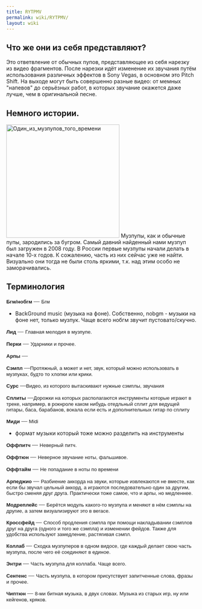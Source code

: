 ```yaml
---
title: RYTPMV
permalink: wiki/RYTPMV/
layout: wiki
---
```


## Что же они из себя представляют?

Это ответвление от обычных пупов, представляющее из себя нарезку из
видео фрагментов. После нарезки идёт изменение их звучания путём
использования различных эффектов в Sony Vegas, в основном это Pitch
Shift. На выходе могут быть совершенно разные видео: от мемных "напевов"
до серьёзных работ, в которых звучание окажется даже лучше, чем в
оригинальной песне.

## Немного истории.

<img src="Один_из_музпупов_того_времени" title="fig:Один_из_музпупов_того_времени" width="300" height="300" alt="Один_из_музпупов_того_времени" />
Музпупы, как и обычные пупы, зародились за бугром. Самый давний
найденный нами музпуп был загружен в 2008 году. В России первые музпупы
начали делать в начале 10-х годов. К сожалению, часть из них сейчас уже
не найти. Визуально они тогда не были столь яркими, т.к. над этим особо
не заморачивались.

## Терминология

<span style="font-family:arial,sans,sans-serif;font-size:13.3333px;font-weight:700;text-align:center;">Бгм/нобгм </span><span style="color:rgb(84,84,84);font-family:Helvetica,arial,sans-serif;font-size:16px;font-weight:400;">— </span><span style="font-family:arial,sans,sans-serif;font-size:13.3333px;font-weight:400;">Бгм
- BackGround music (музыка на фоне). Собственно, nobgm - музыки на фоне
нет, только музпук. Чаще всего нобгм звучит пустовато/скучно.</span>

<span style="font-family:arial,sans,sans-serif;font-size:13.3333px;font-weight:700;text-align:center;">Лид </span><span style="color:rgb(84,84,84);font-family:Helvetica,arial,sans-serif;font-size:16px;font-weight:400;">— </span><span style="font-family:arial,sans,sans-serif;font-size:13.3333px;font-weight:400;">Главная
мелодия в музпупе.</span>

<span style="font-family:arial,sans,sans-serif;font-size:13.3333px;font-weight:700;text-align:center;">Перки </span><span style="color:rgb(84,84,84);font-family:Helvetica,arial,sans-serif;font-size:16px;font-weight:400;">— </span><span style="font-family:arial,sans,sans-serif;font-size:13.3333px;font-weight:400;">Ударники
и прочее.</span>

<span style="font-family:arial,sans,sans-serif;font-size:13.3333px;font-weight:700;text-align:center;">Арпы </span><span style="color:rgb(84,84,84);font-family:Helvetica,arial,sans-serif;font-size:16px;font-weight:400;">—</span>

<span style="font-family:arial,sans,sans-serif;font-size:13.3333px;font-weight:700;text-align:center;">Сэмпл </span><span style="color:rgb(84,84,84);font-family:Helvetica,arial,sans-serif;font-size:16px;font-weight:400;">—</span><span style="font-family:arial,sans,sans-serif;font-size:13.3333px;font-weight:400;">Протяжный,
а может и нет, звук, который можно использовать в музпуках, будто то
хлопки или крики.</span>

<span style="font-family:arial,sans,sans-serif;font-size:13.3333px;font-weight:700;text-align:center;">Сурс </span><span style="color:rgb(84,84,84);font-family:Helvetica,arial,sans-serif;font-size:16px;font-weight:400;">—</span><span style="font-family:arial,sans,sans-serif;font-size:13.3333px;font-weight:400;">Видео,
из которого вытаскивают нужные сэмплы, звучания</span>

<span style="font-family:arial,sans,sans-serif;font-size:13.3333px;font-weight:700;text-align:center;">Сплиты </span><span style="color:rgb(84,84,84);font-family:Helvetica,arial,sans-serif;font-size:16px;font-weight:400;">—</span><span style="font-family:arial,sans,sans-serif;font-size:13.3333px;font-weight:400;">Дорожки
на которых располагаются инструменты которые играют в треке, например, в
рокнроле каком нибудь отедльный сплит для ведущей гитары, баса,
барабанов, вокала если есть и дополнительных гитар по сплиту</span>

<span style="font-family:arial,sans,sans-serif;font-size:13.3333px;font-weight:700;text-align:center;">Миди </span><span style="color:rgb(84,84,84);font-family:Helvetica,arial,sans-serif;font-size:16px;font-weight:400;">— </span><span style="font-family:arial,sans,sans-serif;font-size:13.3333px;font-weight:400;">Midi
- формат музыки который тоже можно разделить на инструменты</span>

<span style="font-family:arial,sans,sans-serif;font-size:13.3333px;font-weight:700;text-align:center;">Оффпитч </span><span style="color:rgb(84,84,84);font-family:Helvetica,arial,sans-serif;font-size:16px;font-weight:400;">— </span><span style="font-family:arial,sans,sans-serif;font-size:13.3333px;font-weight:400;">Неверный
питч.</span>

<span style="font-family:arial,sans,sans-serif;font-size:13.3333px;font-weight:700;text-align:center;">Оффтюн </span><span style="color:rgb(84,84,84);font-family:Helvetica,arial,sans-serif;font-size:16px;font-weight:400;">— </span><span style="font-family:arial,sans,sans-serif;font-size:13.3333px;font-weight:400;">Неверное
звучание ноты, фальшивое.</span>

<span style="font-family:arial,sans,sans-serif;font-size:13.3333px;font-weight:700;text-align:center;">Оффтайм </span><span style="color:rgb(84,84,84);font-family:Helvetica,arial,sans-serif;font-size:16px;font-weight:400;">— </span><span style="font-family:arial,sans,sans-serif;font-size:13.3333px;font-weight:400;">Не
попадание в ноты по времени</span>

<span style="font-family:arial,sans,sans-serif;font-size:13.3333px;font-weight:700;text-align:center;">Арпеджио </span><span style="color:rgb(84,84,84);font-family:Helvetica,arial,sans-serif;font-size:16px;font-weight:400;">— </span><span style="font-family:arial,sans,sans-serif;font-size:13.3333px;font-weight:400;">Разбиение
аккорда на звуки, которые извлекаются не вместе, как если бы звучал
цельный аккорд, а играются последовательно один за другим, быстро сменяя
друг друга. Практически тоже самое, что и арпы, но медленнее.</span>

<span style="font-family:arial,sans,sans-serif;font-size:13.3333px;font-weight:700;text-align:center;">Модреплейс </span><span style="color:rgb(84,84,84);font-family:Helvetica,arial,sans-serif;font-size:16px;font-weight:400;">— </span><span style="font-family:Arial;font-size:13.3333px;font-weight:400;">Берётся
модуль какого-то музпупа и меняют в нём сэмплы на другие, а затем
визуализируют это в вегасе.</span>

<span style="font-family:arial,sans,sans-serif;font-size:13.3333px;font-weight:700;text-align:center;">Кроссфейд </span><span style="color:rgb(84,84,84);font-family:Helvetica,arial,sans-serif;font-size:16px;font-weight:400;">— </span><span style="font-family:arial,sans,sans-serif;font-size:13.3333px;font-weight:400;">Способ
продления сэмпла при помощи накладывании сэмплов друг на друга (одного и
того же сэмпла) и изменении фейдов. Также для удобства используют
замедление, растягивая сэмпл.</span>

<span style="font-family:arial,sans,sans-serif;font-size:13.3333px;font-weight:700;text-align:center;">Коллаб </span><span style="color:rgb(84,84,84);font-family:Helvetica,arial,sans-serif;font-size:16px;font-weight:400;">— </span><span style="font-family:arial,sans,sans-serif;font-size:13.3333px;font-weight:400;">Сходка
музпуперов в одном видосе, где каждый делает свою часть музпупа, после
чего её соединяют в единое.</span>

<span style="font-family:arial,sans,sans-serif;font-size:13.3333px;font-weight:700;text-align:center;">Энтри </span><span style="color:rgb(84,84,84);font-family:Helvetica,arial,sans-serif;font-size:16px;font-weight:400;">— </span><span style="font-family:arial,sans,sans-serif;font-size:13.3333px;font-weight:400;">Часть
музпупа для коллаба. Чаще всего.</span>

<span style="font-family:arial,sans,sans-serif;font-size:13.3333px;font-weight:700;text-align:center;">Сентенс </span><span style="color:rgb(84,84,84);font-family:Helvetica,arial,sans-serif;font-size:16px;font-weight:400;">— </span><span style="font-family:arial,sans,sans-serif;font-size:13.3333px;font-weight:400;">Часть
музпупа, в котором присутствует запитченные слова, фразы и
прочее.</span>

<span style="font-family:arial,sans,sans-serif;font-size:13.3333px;font-weight:700;text-align:center;">Чиптюн </span><span style="color:rgb(84,84,84);font-family:Helvetica,arial,sans-serif;font-size:16px;font-weight:400;">— </span><span style="font-family:arial,sans,sans-serif;font-size:13.3333px;font-weight:400;">8-ми
битная музыка, в двух словах. Музыка из старых игр, ну или кейгенов,
кряков.</span>
